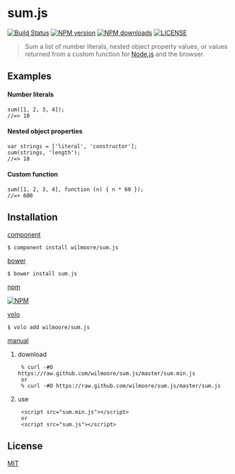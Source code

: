 # sum.js

[![Build Status](http://img.shields.io/travis/wilmoore/sum.js.svg)](https://travis-ci.org/wilmoore/sum.js) [![NPM version](http://img.shields.io/npm/v/sum.js.svg)](https://www.npmjs.org/package/sum.js) [![NPM downloads](http://img.shields.io/npm/dm/sum.js.svg)](https://www.npmjs.org/package/sum.js) [![LICENSE](http://img.shields.io/npm/l/sum.js.svg)](license)

> Sum a list of number literals, nested object property values, or values returned from a custom function for [Node.js][] and the browser.

## Examples

#### Number literals

    sum([1, 2, 3, 4]);
    //=> 10

#### Nested object properties

    var strings = ['literal', 'constructor'];
    sum(strings, 'length');
    //=> 18

#### Custom function

    sum([1, 2, 3, 4], function (n) { n * 60 });
    //=> 600

## Installation

[component](http://component.io/wilmoore/sum.js)

    $ component install wilmoore/sum.js

[bower](http://sindresorhus.com/bower-components/)

    $ bower install sum.js

[npm](https://npmjs.org/package/sum.js)

[![NPM](https://nodei.co/npm/sum.js.png?downloads=true)](https://nodei.co/npm/sum.js/)

[volo](http://volojs.org)

    $ volo add wilmoore/sum.js

[manual][]

1. download

        % curl -#O https://raw.github.com/wilmoore/sum.js/master/sum.min.js
        or
        % curl -#O https://raw.github.com/wilmoore/sum.js/master/sum.js

2. use

        <script src="sum.min.js"></script>
        or
        <script src="sum.js"></script>

## License

  [MIT](license)

[Node.js]:  http://nodejs.org
[manual]:   http://yuiblog.com/blog/2006/06/01/global-domination/

